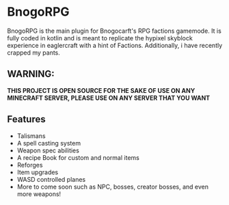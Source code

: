 # BnogoRPG
BnogoRPG is the main plugin for Bnogocarft's RPG factions gamemode. It is fully coded in kotlin and is meant to replicate the hypixel skyblock experience in eaglercraft with a hint of Factions. Additionally, i have recently crapped my pants.
## WARNING:
**THIS PROJECT IS OPEN SOURCE FOR THE SAKE OF USE ON ANY MINECRAFT SERVER, PLEASE USE ON ANY SERVER THAT YOU WANT**
## Features
- Talismans
- A spell casting system
- Weapon spec abilities
- A recipe Book for custom and normal items
- Reforges
- Item upgrades
- WASD controlled planes
- More to come soon such as NPC, bosses, creator bosses, and even more weapons!
